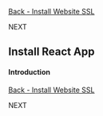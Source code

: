<!-- ------------------------------------------------------------------------- -->

<div class="page-back">


[Back - Install Website SSL](/Setup/fr0306_Setup-Website-SSL-Ubuntu.md)
</div><div class="page-next disabled">

NEXT
</div>

<!-- ------------------------------------------------------------------------- -->


## Install React App

#### Introduction



<!-- ------------------------------------------------------------------------- -->

<div class="page-back">

[Back - Install Website SSL](/Setup/fr0306_Setup-Website-SSL-Ubuntu.md)
</div><div class="page-next disabled">

NEXT
</div>

<!-- ------------------------------------------------------------------------- -->